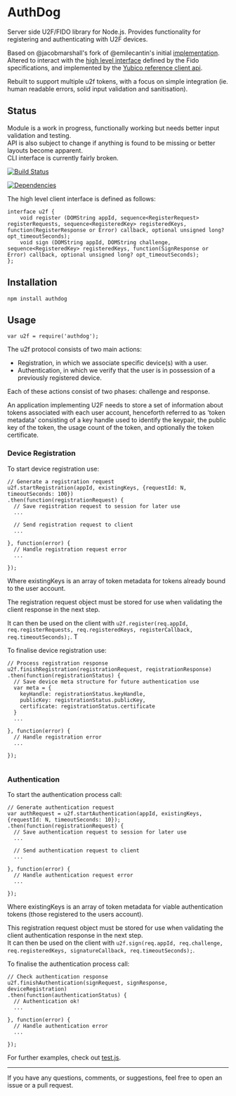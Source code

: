 AuthDog
==================

Server side U2F/FIDO library for Node.js. Provides functionality for registering and authenticating with U2F devices.  

Based on @jacobmarshall's fork of @emilecantin's initial [implementation](https://github.com/emilecantin/node-u2flib-server). Altered to interact with the [high level interface](https://fidoalliance.org/specs/fido-u2f-v1.0-nfc-bt-amendment-20150514/fido-u2f-javascript-api.html#high-level-javascript-api) defined by the Fido specifications, and implemented by the [Yubico reference client api](https://demo.yubico.com/js/u2f-api.js).  

Rebuilt to support multiple u2f tokens, with a focus on simple integration (ie. human readable errors, solid input validation and sanitisation).  

Status
------

Module is a work in progress, functionally working but needs better input validation and testing.  
API is also subject to change if anything is found to be missing or better layouts become apparent.  
CLI interface is currently fairly broken.  

[![Build Status](https://travis-ci.org/ryankurte/authdog.svg)](https://travis-ci.org/ryankurte/authdog)  

[![Dependencies](https://david-dm.org/ryankurte/authdog.svg)](https://david-dm.org/ryankurte/authdog)  

The high level client interface is defined as follows:
```
interface u2f {
    void register (DOMString appId, sequence<RegisterRequest> registerRequests, sequence<RegisteredKey> registeredKeys, function(RegisterResponse or Error) callback, optional unsigned long? opt_timeoutSeconds);
    void sign (DOMString appId, DOMString challenge, sequence<RegisteredKey> registeredKeys, function(SignResponse or Error) callback, optional unsigned long? opt_timeoutSeconds);
};
```

Installation
------------

```
npm install authdog
```


Usage
-----

```
var u2f = require('authdog');
```

The u2f protocol consists of two main actions:
- Registration, in which we associate specific device(s) with a user.
- Authentication, in which we verify that the user is in possession of a previously registered device.

Each of these actions consist of two phases: challenge and response.  

An application implementing U2F needs to store a set of information about tokens associated with each user account, henceforth referred to as 'token metadata' consisting of a key handle used to identify the keypair, the public key of the token, the usage count of the token, and optionally the token certificate.  

### Device Registration

To start device registration use:
```
// Generate a registration request
u2f.startRegistration(appId, existingKeys, {requestId: N, timeoutSeconds: 100})
.then(function(registrationRequest) {
  // Save registration request to session for later use
  ...

  // Send registration request to client
  ...

}, function(error) {
  // Handle registration request error
  ...

});

```

Where existingKeys is an array of token metadata for tokens already bound to the user account.  

The registration request object must be stored for use when validating the client response in the next step.  

It can then be used on the client with `u2f.register(req.appId, req.registerRequests, req.registeredKeys, registerCallback, req.timeoutSeconds);`. T

To finalise device registration use:
```
// Process registration response
u2f.finishRegistration(registrationRequest, reqistrationResponse)
.then(function(registrationStatus) {
  // Save device meta structure for future authentication use
  var meta = {
    keyHandle: registrationStatus.keyHandle, 
    publicKey: registrationStatus.publicKey,
    certificate: registrationStatus.certificate
  }
  ...

}, function(error) {
  // Handle registration error
  ...

});


```

### Authentication

To start the authentication process call:
```
// Generate authentication request
var authRequest = u2f.startAuthentication(appId, existingKeys, {requestId: N, timeoutSeconds: 10});
.then(function(registrationRequest) {
  // Save authentication request to session for later use
  ...

  // Send authentication request to client
  ...
  
}, function(error) {
  // Handle authentication request error
  ...

});

```

Where existingKeys is an array of token metadata for viable authentication tokens (those registered to the users account).  

This registration request object must be stored for use when validating the client authentication response in the next step.  
It can then be used on the client with `u2f.sign(req.appId, req.challenge, req.registeredKeys, signatureCallback, req.timeoutSeconds);`.

To finalise the authentication process call:
```
// Check authentication response
u2f.finishAuthentication(signRequest, signResponse, deviceRegistration)
.then(function(authenticationStatus) {
  // Authentication ok!
  ...

}, function(error) {
  // Handle authentication error
  ...

});

```

For further examples, check out [test.js](./test.js).

------

If you have any questions, comments, or suggestions, feel free to open an issue or a pull request.

